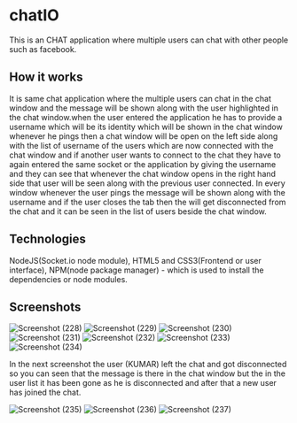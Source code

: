 # chatIO
This is an CHAT application where multiple users can chat with other people such as facebook.

## How it works
It is same chat application where the multiple users can chat in the chat window and the message will be shown along with the user highlighted in the chat window.when the user entered the application he has to provide a username which will be its identity which will be shown in the chat window whenever he pings then a chat window will be open on the left side along with the list of username of the users which are now connected with the chat window and if another user wants to connect to the chat they have to again entered the same socket or the application by giving the username and they can see that whenever the chat window opens in the right hand side that user will be seen along with the previous user connected. In every window whenever the user pings the message will be shown along with the username and if the user closes the tab then the will get disconnected from the chat and it can be seen in the list of users beside the chat window.

## Technologies
NodeJS(Socket.io node module), HTML5 and CSS3(Frontend or user interface), NPM(node package manager) - which is used to install the dependencies or node modules.

## Screenshots

![Screenshot (228)](https://user-images.githubusercontent.com/38180795/65855081-e8ef7300-e37b-11e9-8841-f64b8edd76df.png)
![Screenshot (229)](https://user-images.githubusercontent.com/38180795/65855105-f3aa0800-e37b-11e9-894d-0d372408473b.png)
![Screenshot (230)](https://user-images.githubusercontent.com/38180795/65855118-f99fe900-e37b-11e9-834d-3f2b37ff0d2e.png)
![Screenshot (231)](https://user-images.githubusercontent.com/38180795/65855122-fd337000-e37b-11e9-8859-c7cb72069635.png)
![Screenshot (232)](https://user-images.githubusercontent.com/38180795/65855128-01f82400-e37c-11e9-9cd8-8f67c12de9ec.png)
![Screenshot (233)](https://user-images.githubusercontent.com/38180795/65855134-058bab00-e37c-11e9-809b-71ba53ed28b3.png)
![Screenshot (234)](https://user-images.githubusercontent.com/38180795/65855138-09b7c880-e37c-11e9-9bfb-d23defe67a2e.png)

In the next screenshot the user (KUMAR) left the chat and got disconnected so you can seen that the message is there in the chat window but the in the user list it has been gone as he is disconnected and after that a new user has joined the chat. 

![Screenshot (235)](https://user-images.githubusercontent.com/38180795/65855564-dc1f4f00-e37c-11e9-8df6-b9af96caa0cd.png)
![Screenshot (236)](https://user-images.githubusercontent.com/38180795/65855567-de81a900-e37c-11e9-8e88-6284f0390fb4.png)
![Screenshot (237)](https://user-images.githubusercontent.com/38180795/65855571-e0e40300-e37c-11e9-953e-371fc9436c74.png)

